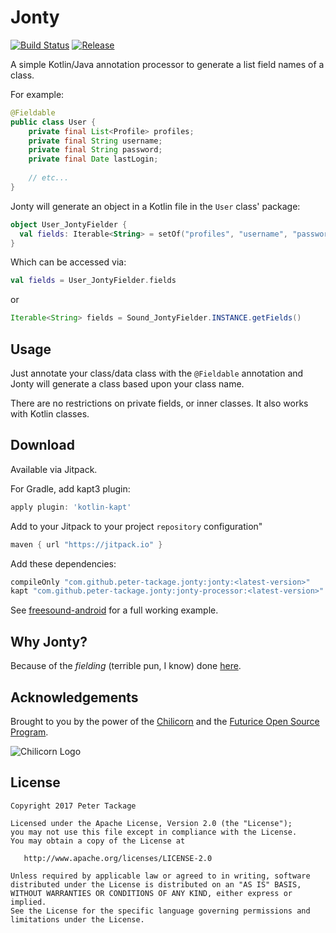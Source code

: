 # Jonty

[![Build Status](https://travis-ci.org/peter-tackage/jonty.svg?branch=master)](https://travis-ci.org/peter-tackage/jonty) [![Release](https://jitpack.io/v/peter-tackage/jonty.svg)](https://jitpack.io/#peter-tackage/jonty)


A simple Kotlin/Java annotation processor to generate a list field names of a class.

For example:

```java
@Fieldable
public class User {
    private final List<Profile> profiles;
    private final String username;
    private final String password;
    private final Date lastLogin;
    
    // etc...
}
```

Jonty will generate an object in a Kotlin file in the `User` class' package:
 
```kotlin
object User_JontyFielder {
  val fields: Iterable<String> = setOf("profiles", "username", "password", "lastLogin")
}
``` 
 
Which can be accessed via:

```kotlin
val fields = User_JontyFielder.fields

```

or

```java
Iterable<String> fields = Sound_JontyFielder.INSTANCE.getFields()
```

## Usage

Just annotate your class/data class with the `@Fieldable` annotation and Jonty will generate a class based upon your class name.

There are no restrictions on private fields, or inner classes. It also works with Kotlin classes.

## Download

Available via Jitpack.

For Gradle, add kapt3 plugin:
```groovy
apply plugin: 'kotlin-kapt'
```

Add to your Jitpack to your project `repository` configuration"

```groovy
maven { url "https://jitpack.io" }
```

Add these dependencies:
```groovy
compileOnly "com.github.peter-tackage.jonty:jonty:<latest-version>"
kapt "com.github.peter-tackage.jonty:jonty-processor:<latest-version>"
```

See [freesound-android](https://github.com/futurice/freesound-android) for a full working example.

## Why Jonty?

Because of the *fielding* (terrible pun, I know) done [here](https://www.youtube.com/watch?v=e4Um90BzDjM).


## Acknowledgements

Brought to you by the power of the [Chilicorn](http://spiceprogram.org/chilicorn-history/) and the [Futurice Open Source Program](http://spiceprogram.org/).

![Chilicorn Logo](https://raw.githubusercontent.com/futurice/spiceprogram/gh-pages/assets/img/logo/chilicorn_no_text-256.png)
## License

    Copyright 2017 Peter Tackage

    Licensed under the Apache License, Version 2.0 (the "License");
    you may not use this file except in compliance with the License.
    You may obtain a copy of the License at

       http://www.apache.org/licenses/LICENSE-2.0

    Unless required by applicable law or agreed to in writing, software
    distributed under the License is distributed on an "AS IS" BASIS,
    WITHOUT WARRANTIES OR CONDITIONS OF ANY KIND, either express or implied.
    See the License for the specific language governing permissions and
    limitations under the License.


